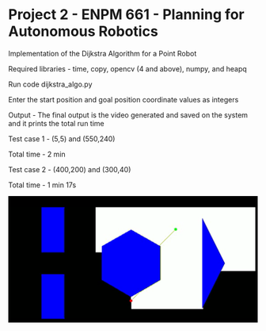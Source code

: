 # Project 2 - ENPM 661 - Planning for Autonomous Robotics

Implementation of the Dijkstra Algorithm for a Point Robot


Required libraries - time, copy, opencv (4 and above), numpy, and heapq


Run code dijkstra_algo.py 


Enter the start position and goal position coordinate values as integers


Output - The final output is the video generated and saved on the system and it prints the total run time

Test case 1 - (5,5) and (550,240)

Total time - 2 min


Test case 2 - (400,200) and (300,40)

Total time - 1 min 17s

![My output](case2_output.png)

